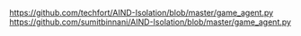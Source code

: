 https://github.com/techfort/AIND-Isolation/blob/master/game_agent.py
https://github.com/sumitbinnani/AIND-Isolation/blob/master/game_agent.py
